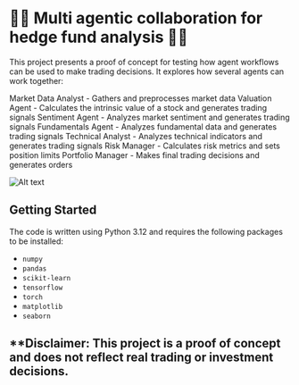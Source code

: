 # 🕵️‍♀️ Multi agentic collaboration for hedge fund analysis 🕵️‍♀️

This project presents a proof of concept for testing how agent workflows can be used to make trading decisions. It explores how several agents can work together:

Market Data Analyst - Gathers and preprocesses market data
Valuation Agent - Calculates the intrinsic value of a stock and generates trading signals
Sentiment Agent - Analyzes market sentiment and generates trading signals
Fundamentals Agent - Analyzes fundamental data and generates trading signals
Technical Analyst - Analyzes technical indicators and generates trading signals
Risk Manager - Calculates risk metrics and sets position limits
Portfolio Manager - Makes final trading decisions and generates orders

![Alt text](https://scontent-man2-1.cdninstagram.com/v/t51.29350-15/471340135_508809385653436_6905581632669321154_n.jpg?stp=dst-jpg_e35_tt6&efg=eyJ2ZW5jb2RlX3RhZyI6ImltYWdlX3VybGdlbi4yMDQweDcwMC5zZHIuZjI5MzUwLmRlZmF1bHRfaW1hZ2UifQ&_nc_ht=scontent-man2-1.cdninstagram.com&_nc_cat=104&_nc_ohc=6mBqLq5iVgsQ7kNvgGY2pVy&_nc_gid=19c70715b30f4c37bd9e785b8c32e314&edm=APs17CUBAAAA&ccb=7-5&ig_cache_key=MzUyODg0NjU3NDA5NTQyMTg3OQ%3D%3D.3-ccb7-5&oh=00_AYBoQaxLzKm2gkobrEoF6C4u7oMyNgsU9tne95Z1J_tEKA&oe=6775FCFB&_nc_sid=10d13b)

## Getting Started

The code is written using Python 3.12 and requires the following packages to be installed:

- `numpy`
- `pandas`
- `scikit-learn`
- `tensorflow`
- `torch`
- `matplotlib`
- `seaborn`

## **Disclaimer: This project is a proof of concept and does not reflect real trading or investment decisions.
